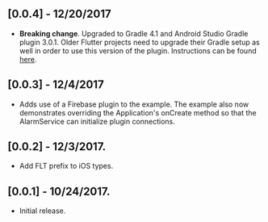 ## [0.0.4] - 12/20/2017

* **Breaking change**. Upgraded to Gradle 4.1 and Android Studio Gradle plugin
  3.0.1. Older Flutter projects need to upgrade their Gradle setup as well in
  order to use this version of the plugin. Instructions can be found
  [here](https://github.com/flutter/flutter/wiki/Updating-Flutter-projects-to-Gradle-4.1-and-Android-Studio-Gradle-plugin-3.0.1).

## [0.0.3] - 12/4/2017

* Adds use of a Firebase plugin to the example. The example also now
  demonstrates overriding the Application's onCreate method so that the
  AlarmService can initialize plugin connections.

## [0.0.2] - 12/3/2017.

* Add FLT prefix to iOS types.

## [0.0.1] - 10/24/2017.

* Initial release.
